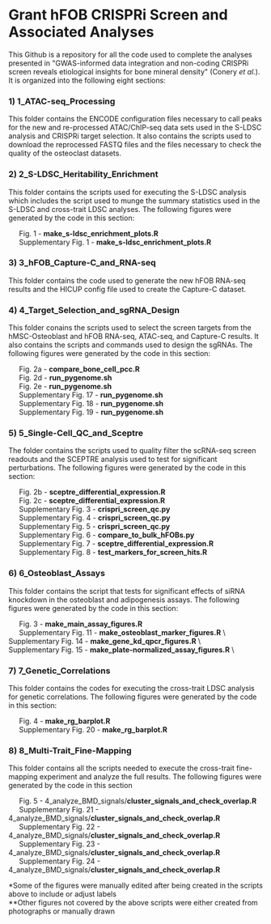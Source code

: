 # Grant hFOB CRISPRi Screen and Associated Analyses
This Github is a repository for all the code used to complete the analyses
presented in "GWAS-informed data integration and non-coding CRISPRi screen 
reveals etiological insights for bone mineral density" (Conery *et al.*). 
It is organized into the following eight sections:

### 1) 1_ATAC-seq_Processing ###
This folder contains the ENCODE configuration files necessary to call 
peaks for the new and re-processed ATAC/ChIP-seq data sets used in the S-LDSC 
analysis and CRISPRi target selection. It also contains the scripts used 
to download the reprocessed FASTQ files and the files necessary to check the 
quality of the osteoclast datasets.

### 2) 2_S-LDSC_Heritability_Enrichment ###
This folder contains the scripts used for executing the S-LDSC analysis which
includes the script used to munge the summary statistics used in the S-LDSC
and cross-trait LDSC analyses. The following figures were generated by the 
code in this section:

&ensp;&ensp;&ensp;Fig. 1 - **make_s-ldsc_enrichment_plots.R**  \
&ensp;&ensp;&ensp;Supplementary Fig. 1 - **make_s-ldsc_enrichment_plots.R** 

### 3) 3_hFOB_Capture-C_and_RNA-seq ###
This folder contains the code used to generate the new hFOB RNA-seq results 
and the HICUP config file used to create the Capture-C dataset.

### 4) 4_Target_Selection_and_sgRNA_Design ###
This folder conains the scripts used to select the screen targets from the 
hMSC-Osteoblast and hFOB RNA-seq, ATAC-seq, and Capture-C results. It also 
contains the scripts and commands used to design the sgRNAs. The following 
figures were generated by the code in this section:

&ensp;&ensp;&ensp;Fig. 2a - **compare_bone_cell_pcc.R** \
&ensp;&ensp;&ensp;Fig. 2d - **run_pygenome.sh** \
&ensp;&ensp;&ensp;Fig. 2e - **run_pygenome.sh** \
&ensp;&ensp;&ensp;Supplementary Fig. 17 - **run_pygenome.sh** \
&ensp;&ensp;&ensp;Supplementary Fig. 18 - **run_pygenome.sh** \
&ensp;&ensp;&ensp;Supplementary Fig. 19 - **run_pygenome.sh** 

### 5) 5_Single-Cell_QC_and_Sceptre ###
The folder contains the scripts used to quality filter the scRNA-seq screen 
readouts and the SCEPTRE analysis used to test for significant perturbations. 
The following figures were generated by the code in this section:

&ensp;&ensp;&ensp;Fig. 2b - **sceptre_differential_expression.R** \
&ensp;&ensp;&ensp;Fig. 2c - **sceptre_differential_expression.R** \
&ensp;&ensp;&ensp;Supplementary Fig. 3 - **crispri_screen_qc.py** \
&ensp;&ensp;&ensp;Supplementary Fig. 4 - **crispri_screen_qc.py** \
&ensp;&ensp;&ensp;Supplementary Fig. 5 - **crispri_screen_qc.py** \
&ensp;&ensp;&ensp;Supplementary Fig. 6 - **compare_to_bulk_hFOBs.py** \
&ensp;&ensp;&ensp;Supplementary Fig. 7 - **sceptre_differential_expression.R** \
&ensp;&ensp;&ensp;Supplementary Fig. 8 - **test_markers_for_screen_hits.R** 

### 6) 6_Osteoblast_Assays ###
This folder contains the script that tests for significant effects of siRNA
knockdown in the osteoblast and adipogenesis assays. The following figures were
generated by the code in this section:

&ensp;&ensp;&ensp;Fig. 3 - **make_main_assay_figures.R** \
&ensp;&ensp;&ensp;Supplementary Fig. 11 - **make_osteoblast_marker_figures.R** \ 
&ensp;&ensp;&ensp;Supplementary Fig. 14 - **make_gene_kd_qpcr_figures.R** \ 
&ensp;&ensp;&ensp;Supplementary Fig. 15 - **make_plate-normalized_assay_figures.R** \

### 7) 7_Genetic_Correlations ###
This folder contains the codes for executing the cross-trait LDSC analysis for
genetic correlations. The following figures were generated by the code in this
section:

&ensp;&ensp;&ensp;Fig. 4 - **make_rg_barplot.R** \
&ensp;&ensp;&ensp;Supplementary Fig. 20 - **make_rg_barplot.R**

### 8) 8_Multi-Trait_Fine-Mapping ###
This folder contains all the scripts needed to execute the cross-trait fine-
mapping experiment and analyze the full results. The following figures were 
generated by the code in this section

&ensp;&ensp;&ensp;Fig. 5 - 4_analyze_BMD_signals/**cluster_signals_and_check_overlap.R** \
&ensp;&ensp;&ensp;Supplementary Fig. 21 - 4_analyze_BMD_signals/**cluster_signals_and_check_overlap.R** \
&ensp;&ensp;&ensp;Supplementary Fig. 22 - 4_analyze_BMD_signals/**cluster_signals_and_check_overlap.R** \
&ensp;&ensp;&ensp;Supplementary Fig. 23 - 4_analyze_BMD_signals/**cluster_signals_and_check_overlap.R** \
&ensp;&ensp;&ensp;Supplementary Fig. 24 - 4_analyze_BMD_signals/**cluster_signals_and_check_overlap.R** 

\*Some of the figures were manually edited after being created in the scripts above
to include or adjust labels \
\*\*Other figures not covered by the above scripts were either created from 
photographs or manually drawn
